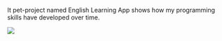 It pet-project named English Learning App shows how my programming skills have developed over time.


![](https://github.com/user-attachments/assets/b6ab3a20-de3f-42e4-9f26-28fdb1d7dcb2)
